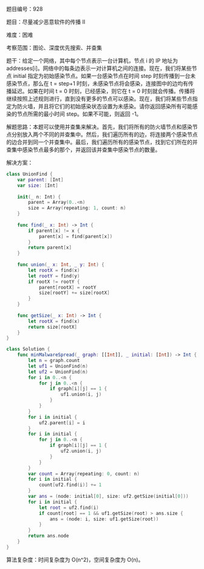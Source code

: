 题目编号：928

题目：尽量减少恶意软件的传播 II

难度：困难

考察范围：图论、深度优先搜索、并查集

题干：给定一个网络，其中每个节点表示一台计算机，节点 i 的 IP 地址为 addresses[i]。网络中的每条边表示一对计算机之间的连接。现在，我们将某些节点 initial 指定为初始感染节点。如果一台感染节点在时间 step 时刻传播到一台未感染节点，那么在 t = step+1 时刻，未感染节点将会感染，连接图中的边均有传播延迟。如果在时间 t = 0 时刻，已经感染，则它在 t = 0 时刻就会传播。传播将继续按照上述规则进行，直到没有更多的节点可以感染。现在，我们将某些节点指定为防火墙，并且将它们的初始感染状态设置为未感染。请你返回感染所有可能感染的节点所需的最小时间 step。如果不可能，则返回 -1。

解题思路：本题可以使用并查集来解决。首先，我们将所有的防火墙节点和感染节点分别放入两个不同的并查集中。然后，我们遍历所有的边，将连接两个感染节点的边合并到同一个并查集中。最后，我们遍历所有的感染节点，找到它们所在的并查集中感染节点最多的那个，并返回该并查集中感染节点的数量。

解决方案：

```swift
class UnionFind {
    var parent: [Int]
    var size: [Int]
    
    init(_ n: Int) {
        parent = Array(0..<n)
        size = Array(repeating: 1, count: n)
    }
    
    func find(_ x: Int) -> Int {
        if parent[x] != x {
            parent[x] = find(parent[x])
        }
        return parent[x]
    }
    
    func union(_ x: Int, _ y: Int) {
        let rootX = find(x)
        let rootY = find(y)
        if rootX != rootY {
            parent[rootX] = rootY
            size[rootY] += size[rootX]
        }
    }
    
    func getSize(_ x: Int) -> Int {
        let rootX = find(x)
        return size[rootX]
    }
}

class Solution {
    func minMalwareSpread(_ graph: [[Int]], _ initial: [Int]) -> Int {
        let n = graph.count
        let uf1 = UnionFind(n)
        let uf2 = UnionFind(n)
        for i in 0..<n {
            for j in 0..<n {
                if graph[i][j] == 1 {
                    uf1.union(i, j)
                }
            }
        }
        for i in initial {
            uf2.parent[i] = i
        }
        for i in initial {
            for j in 0..<n {
                if graph[i][j] == 1 {
                    uf2.union(i, j)
                }
            }
        }
        var count = Array(repeating: 0, count: n)
        for i in initial {
            count[uf2.find(i)] += 1
        }
        var ans = (node: initial[0], size: uf2.getSize(initial[0]))
        for i in initial {
            let root = uf2.find(i)
            if count[root] == 1 && uf1.getSize(root) > ans.size {
                ans = (node: i, size: uf1.getSize(root))
            }
        }
        return ans.node
    }
}
```

算法复杂度：时间复杂度为 O(n^2)，空间复杂度为 O(n)。